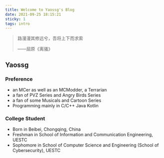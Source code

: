 ```yaml
---
title: Welcome to Yaossg's Blog
date: 2021-09-25 18:15:21
sticky: 1
tags: intro
---
```


> 路漫漫其修远兮，吾将上下而求索
>
> ——屈原《离骚》

<!--more-->

## Yaossg


### Preference

- an MCer as well as an MCModder, a Terrarian
- a fan of PVZ Series and Angry Birds Series
- a fan of some Musicals and Cartoon Series
- Programming mainly in C/C++ Java Kotlin

### College Student

- Born in Beibei, Chongqing, China
- Freshman in School of Information and Communication Engineering, UESTC
- Sophomore in School of Computer Science and Engineering (School of Cybersecurity), UESTC